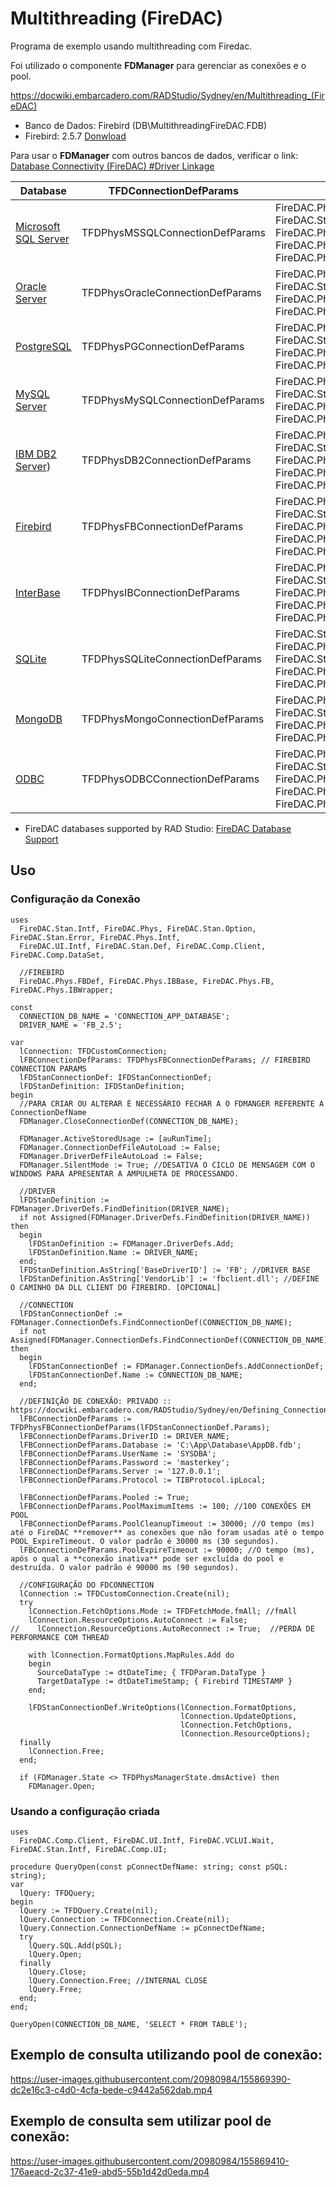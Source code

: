 # Multithreading (FireDAC)

Programa de exemplo usando multithreading com Firedac.

Foi utilizado o componente **FDManager** para gerenciar as conexões e o pool.

https://docwiki.embarcadero.com/RADStudio/Sydney/en/Multithreading_(FireDAC)


* Banco de Dados: Firebird (DB\MultithreadingFireDAC.FDB)
* Firebird: 2.5.7 [Donwload](http://sourceforge.net/projects/firebird/files/firebird-win32/2.5.7-Release/Firebird-2.5.7.27050_0_Win32.exe/download)

Para usar o **FDManager** com outros bancos de dados, verificar o link: [Database Connectivity (FireDAC) #Driver Linkage](https://docwiki.embarcadero.com/RADStudio/Sydney/en/Database_Connectivity_(FireDAC))

| Database | TFDConnectionDefParams | Units |
|---|---|---|
| [Microsoft SQL Server](https://docwiki.embarcadero.com/RADStudio/Sydney/en/Connect_to_Microsoft_SQL_Server_(FireDAC)) | TFDPhysMSSQLConnectionDefParams | FireDAC.Phys.MSSQLDef, FireDAC.Stan.Intf, FireDAC.Phys, FireDAC.Phys.ODBCBase, FireDAC.Phys.MSSQL |
| [Oracle Server](https://docwiki.embarcadero.com/RADStudio/Sydney/en/Connect_to_Oracle_Server_(FireDAC)) | TFDPhysOracleConnectionDefParams | FireDAC.Phys.OracleDef, FireDAC.Stan.Intf, FireDAC.Phys, FireDAC.Phys.Oracle |
| [PostgreSQL](https://docwiki.embarcadero.com/RADStudio/Sydney/en/Connect_to_PostgreSQL_(FireDAC)) | TFDPhysPGConnectionDefParams | FireDAC.Phys.PGDef, FireDAC.Stan.Intf, FireDAC.Phys, FireDAC.Phys.PG; |
| [MySQL Server](https://docwiki.embarcadero.com/RADStudio/Sydney/en/Connect_to_MySQL_Server_(FireDAC)) | TFDPhysMySQLConnectionDefParams | FireDAC.Phys.MySQLDef, FireDAC.Stan.Intf, FireDAC.Phys, FireDAC.Phys.MySQL |
| [IBM DB2 Server](https://docwiki.embarcadero.com/RADStudio/Sydney/en/Connect_to_IBM_DB2_Server_(FireDAC))) | TFDPhysDB2ConnectionDefParams | FireDAC.Phys.DB2Def, FireDAC.Stan.Intf, FireDAC.Phys, FireDAC.Phys.ODBCBase, FireDAC.Phys.DB2 |
| [Firebird](https://docwiki.embarcadero.com/RADStudio/Sydney/en/Connect_to_Firebird_(FireDAC)) | TFDPhysFBConnectionDefParams | FireDAC.Phys.FBDef, FireDAC.Stan.Intf, FireDAC.Phys, FireDAC.Phys.IBBase, FireDAC.Phys.FB |
| [InterBase](https://docwiki.embarcadero.com/RADStudio/Sydney/en/Connect_to_InterBase_(FireDAC)) | TFDPhysIBConnectionDefParams | FireDAC.Phys.IBDef, FireDAC.Stan.Intf, FireDAC.Phys, FireDAC.Phys.IBBase, FireDAC.Phys.IB |
| [SQLite](https://docwiki.embarcadero.com/RADStudio/Sydney/en/Connect_to_SQLite_database_(FireDAC)) | TFDPhysSQLiteConnectionDefParams | FireDAC.Stan.ExprFuncs, FireDAC.Phys.SQLiteDef, FireDAC.Stan.Intf, FireDAC.Phys, FireDAC.Phys.SQLite |
| [MongoDB](https://docwiki.embarcadero.com/RADStudio/Sydney/en/Connect_to_MongoDB_Database_(FireDAC)) | TFDPhysMongoConnectionDefParams | FireDAC.Phys.MongoDBDef, FireDAC.Stan.Intf, FireDAC.Phys, FireDAC.Phys.MongoDB |
| [ODBC](https://docwiki.embarcadero.com/RADStudio/Sydney/en/Connect_to_ODBC_Data_Source_(FireDAC)) | TFDPhysODBCConnectionDefParams | FireDAC.Phys.ODBCDef, FireDAC.Stan.Intf, FireDAC.Phys, FireDAC.Phys.ODBCBase, FireDAC.Phys.ODBC |

* FireDAC databases supported by RAD Studio: [FireDAC Database Support](https://docwiki.embarcadero.com/Status/en/FireDAC_Database_Support)

## Uso

### Configuração da Conexão

```delphi
uses
  FireDAC.Stan.Intf, FireDAC.Phys, FireDAC.Stan.Option, FireDAC.Stan.Error, FireDAC.Phys.Intf,
  FireDAC.UI.Intf, FireDAC.Stan.Def, FireDAC.Comp.Client, FireDAC.Comp.DataSet,

  //FIREBIRD
  FireDAC.Phys.FBDef, FireDAC.Phys.IBBase, FireDAC.Phys.FB, FireDAC.Phys.IBWrapper;
```

```delphi
const
  CONNECTION_DB_NAME = 'CONNECTION_APP_DATABASE';
  DRIVER_NAME = 'FB_2.5';

var
  lConnection: TFDCustomConnection;
  lFBConnectionDefParams: TFDPhysFBConnectionDefParams; // FIREBIRD CONNECTION PARAMS
  lFDStanConnectionDef: IFDStanConnectionDef;
  lFDStanDefinition: IFDStanDefinition;
begin
  //PARA CRIAR OU ALTERAR É NECESSÁRIO FECHAR A O FDMANGER REFERENTE A ConnectionDefName
  FDManager.CloseConnectionDef(CONNECTION_DB_NAME);

  FDManager.ActiveStoredUsage := [auRunTime];
  FDManager.ConnectionDefFileAutoLoad := False;
  FDManager.DriverDefFileAutoLoad := False;
  FDManager.SilentMode := True; //DESATIVA O CICLO DE MENSAGEM COM O WINDOWS PARA APRESENTAR A AMPULHETA DE PROCESSANDO.

  //DRIVER
  lFDStanDefinition := FDManager.DriverDefs.FindDefinition(DRIVER_NAME);
  if not Assigned(FDManager.DriverDefs.FindDefinition(DRIVER_NAME)) then
  begin
    lFDStanDefinition := FDManager.DriverDefs.Add;
    lFDStanDefinition.Name := DRIVER_NAME;
  end;
  lFDStanDefinition.AsString['BaseDriverID'] := 'FB'; //DRIVER BASE
  lFDStanDefinition.AsString['VendorLib'] := 'fbclient.dll'; //DEFINE O CAMINHO DA DLL CLIENT DO FIREBIRD. [OPCIONAL]

  //CONNECTION
  lFDStanConnectionDef := FDManager.ConnectionDefs.FindConnectionDef(CONNECTION_DB_NAME);
  if not Assigned(FDManager.ConnectionDefs.FindConnectionDef(CONNECTION_DB_NAME)) then
  begin
    lFDStanConnectionDef := FDManager.ConnectionDefs.AddConnectionDef;
    lFDStanConnectionDef.Name := CONNECTION_DB_NAME;
  end;

  //DEFINIÇÃO DE CONEXÃO: PRIVADO :: https://docwiki.embarcadero.com/RADStudio/Sydney/en/Defining_Connection_(FireDAC)
  lFBConnectionDefParams := TFDPhysFBConnectionDefParams(lFDStanConnectionDef.Params);
  lFBConnectionDefParams.DriverID := DRIVER_NAME;
  lFBConnectionDefParams.Database := 'C:\App\Database\AppDB.fdb';
  lFBConnectionDefParams.UserName := 'SYSDBA';
  lFBConnectionDefParams.Password := 'masterkey';
  lFBConnectionDefParams.Server := '127.0.0.1';
  lFBConnectionDefParams.Protocol := TIBProtocol.ipLocal;

  lFBConnectionDefParams.Pooled := True;
  lFBConnectionDefParams.PoolMaximumItems := 100; //100 CONEXÕES EM POOL
  lFBConnectionDefParams.PoolCleanupTimeout := 30000; //O tempo (ms) até o FireDAC **remover** as conexões que não foram usadas até o tempo POOL_ExpireTimeout. O valor padrão é 30000 ms (30 segundos).
  lFBConnectionDefParams.PoolExpireTimeout := 90000; //O tempo (ms), após o qual a **conexão inativa** pode ser excluída do pool e destruída. O valor padrão é 90000 ms (90 segundos).

  //CONFIGURAÇÃO DO FDCONNECTION
  lConnection := TFDCustomConnection.Create(nil);
  try
    lConnection.FetchOptions.Mode := TFDFetchMode.fmAll; //fmAll
    lConnection.ResourceOptions.AutoConnect := False;
//    lConnection.ResourceOptions.AutoReconnect := True;  //PERDA DE PERFORMANCE COM THREAD

    with lConnection.FormatOptions.MapRules.Add do
    begin
      SourceDataType := dtDateTime; { TFDParam.DataType }
      TargetDataType := dtDateTimeStamp; { Firebird TIMESTAMP }
    end;

    lFDStanConnectionDef.WriteOptions(lConnection.FormatOptions,
                                      lConnection.UpdateOptions,
                                      lConnection.FetchOptions,
                                      lConnection.ResourceOptions);
  finally
    lConnection.Free;
  end;

  if (FDManager.State <> TFDPhysManagerState.dmsActive) then
    FDManager.Open;
```

### Usando a configuração criada

```delphi
uses
  FireDAC.Comp.Client, FireDAC.UI.Intf, FireDAC.VCLUI.Wait, FireDAC.Stan.Intf, FireDAC.Comp.UI;
```

```delphi
procedure QueryOpen(const pConnectDefName: string; const pSQL: string);
var
  lQuery: TFDQuery;
begin
  lQuery := TFDQuery.Create(nil);
  lQuery.Connection := TFDConnection.Create(nil);
  lQuery.Connection.ConnectionDefName := pConnectDefName;
  try
    lQuery.SQL.Add(pSQL);
    lQuery.Open;
  finally
    lQuery.Close;
    lQuery.Connection.Free; //INTERNAL CLOSE
    lQuery.Free;
  end;
end;

QueryOpen(CONNECTION_DB_NAME, 'SELECT * FROM TABLE');
```

## Exemplo de consulta utilizando pool de conexão:

https://user-images.githubusercontent.com/20980984/155869390-dc2e16c3-c4d0-4cfa-bede-c9442a562dab.mp4

## Exemplo de consulta sem utilizar pool de conexão:

https://user-images.githubusercontent.com/20980984/155869410-176aeacd-2c37-41e9-abd5-55b1d42d0eda.mp4
